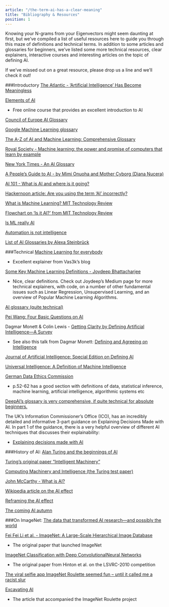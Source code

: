 ```yaml
---
article: "/the-term-ai-has-a-clear-meaning"
title: "Bibliography & Resources"
position: 1
---
```


Knowing your N-grams from your Eigenvectors might seem daunting at first, but we’ve compiled a list of useful resources here to guide you through this maze of definitions and technical terms. In addition to some articles and glossaries for beginners, we’ve listed some more technical resources, clear explainers, interactive courses and interesting articles on the topic of defining AI.

If we’ve missed out on a great resource, please drop us a line and we’ll check it out!

###Introductory
[The Atlantic - ‘Artificial Intelligence’ Has Become Meaningless](https://www.theatlantic.com/technology/archive/2017/03/what-is-artificial-intelligence/518547/)

[Elements of AI](https://www.elementsofai.com/)
- Free online course that provides an excellent introduction to AI

[Council of Europe AI Glossary](https://www.coe.int/en/web/artificial-intelligence/glossary)

[Google Machine Learning glossary](https://developers.google.com/machine-learning/glossary)

[The A-Z of AI and Machine Learning: Comprehensive Glossary](https://towardsdatascience.com/the-a-z-of-ai-and-machine-learning-comprehensive-glossary-fb6f0dd8230)

[Royal Society - Machine learning: the power and promise of computers that learn by example](https://royalsociety.org/~/media/policy/projects/machine-learning/publications/machine-learning-report.pdf)

[New York Times - An AI Glossary](https://www.nytimes.com/2018/10/18/business/an-ai-glossary.html)

[A People’s Guide to AI - by Mimi Onuoha and Mother Cyborg (Diana Nucera)](https://www.alliedmedia.org/peoples-ai)

[AI 101 - What is AI and where is it going?](https://www.seattletimes.com/business/technology/ai-101-what-is-artificial-intelligence-and-where-is-it-going/)

[Hackernoon article: Are you using the term ‘AI’ incorrectly?](https://hackernoon.com/are-you-using-the-term-ai-incorrectly-911ac23ab4f5)

[What is Machine Learning? MIT Technology Review](https://www.technologyreview.com/2018/11/17/103781/what-is-machine-learning-we-drew-you-another-flowchart/)

[Flowchart on ‘Is it AI?’ from MIT Technology Review](https://www.technologyreview.com/2018/11/10/139137/is-this-ai-we-drew-you-a-flowchart-to-work-it-out/)

[Is ML really AI](https://www.forbes.com/sites/cognitiveworld/2019/11/21/is-machine-learning-really-ai/#429080012621)

[Automation is not intelligence](https://www.forbes.com/sites/cognitiveworld/2019/11/14/automation-is-not-intelligence/#4ea9571f61d6)

[List of AI Glossaries by Alexa Steinbrück](https://www.are.na/alexa-steinbruck/ai-glossaries)

###Technical
[Machine Learning for everybody](https://vas3k.com/blog/machine_learning/)
- Excellent explainer from Vas3k’s blog

[Some Key Machine Learning Definitions - Joydeep Bhattacharjee](https://medium.com/technology-nineleaps/some-key-machine-learning-definitions-b524eb6cb48)
- Nice, clear definitions. Check out Joydeep’s Medium page for more technical explainers, with code, on a number of other fundamental issues such as Linear Regression, Unsupervised Learning, and an overview of Popular Machine Learning Algorithms.

[AI glossary (quite technical)](https://www.stottlerhenke.com/artificial-intelligence/glossary/)

[Pei Wang: Four Basic Questions on AI](http://www.iiim.is/2010/05/questions-about-artificial-intelligence/)

Dagmar Monett & Colin Lewis - [Getting Clarity by Defining Artificial Intelligence—A Survey](https://www.researchgate.net/publication/327275080_Getting_Clarity_by_Defining_Artificial_Intelligence-A_Survey)
- See also this talk from Dagmar Monett: [Defining and Agreeing on Intelligence](https://www.youtube.com/watch?v=zWggPCnf3ic)

[Journal of Artificial Intelligence: Special Edition on Defining AI](https://media.proquest.com/media/hms/PFT/1/rC4oF?_s=iRk%2BetVtatb%2BBrncXg1P36tGgqY%3D)

[Universal Intelligence: A Definition of Machine Intelligence](https://arxiv.org/pdf/0712.3329v1.pdf)

[German Data Ethics Commission](https://www.bmjv.de/SharedDocs/Downloads/DE/Themen/Fokusthemen/Gutachten_DEK_EN_lang.pdf?__blob=publicationFile&v=3)
- p.52-62 has a good section with definitions of data, statistical inference, machine learning, artificial intelligence, algorithmic systems etc

[DeepAI’s glossary is very comprehensive, if quite technical for absolute beginners.](https://deepai.org/definitions)

The UK’s Information Commissioner’s Office (ICO), has an incredibly detailed and informative 3-part guidance on Explaining Decisions Made with AI. In part 1 of the guidance, there is a very helpful overview of different AI techniques that discusses their explainability:
- [Explaining decisions made with AI](https://ico.org.uk/for-organisations/guide-to-data-protection/key-data-protection-themes/explaining-decisions-made-with-artificial-intelligence/annexe-2-algorithmic-techniques/)


###History of AI:
[Alan Turing and the beginnings of AI](https://www.britannica.com/technology/artificial-intelligence/Alan-Turing-and-the-beginning-of-AI)

[Turing’s original paper “Intelligent Machinery”](https://weightagnostic.github.io/papers/turing1948.pdf)

[Computing Machinery and Intelligence (the Turing test paper)](https://www.csee.umbc.edu/courses/471/papers/turing.pdf)

[John McCarthy - What is AI?](http://jmc.stanford.edu/articles/whatisai/whatisai.pdf)


[Wikipedia article on the AI effect](https://en.wikipedia.org/wiki/AI_effect)

[Reframing the AI effect](https://medium.com/@katherinebailey/reframing-the-ai-effect-c445f87ea98b)

[The coming AI autumn](http://jeffreybigham.com/blog/2019/the-coming-ai-autumnn.html)

###On ImageNet:
[The data that transformed AI research—and possibly the world](https://qz.com/1034972/the-data-that-changed-the-direction-of-ai-research-and-possibly-the-world/)

[Fei Fei Li et al. - ImageNet: A Large-Scale Hierarchical Image Database](http://www.image-net.org/papers/imagenet_cvpr09.pdf)
- The original paper that launched ImageNet

[ImageNet Classification with Deep ConvolutionalNeural Networks](http://www.cs.toronto.edu/~hinton/absps/imagenet.pdf)
- The original paper from Hinton et al. on the LSVRC-2010 competition

[The viral selfie app ImageNet Roulette seemed fun – until it called me a racist slur](https://www.theguardian.com/technology/2019/sep/17/imagenet-roulette-asian-racist-slur-selfie)

[Excavating AI](https://www.excavating.ai/)
- The article that accompanied the ImageNet Roulette project

